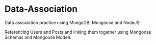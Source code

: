 # Data-Association
Data association practice using MongoDB, Mongoose and NodeJS

Referencing Users and Posts and linking them together using Mongoose Schemas and Mongoose Models
